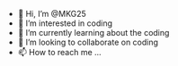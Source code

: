- 👋 Hi, I’m @MKG25
- 👀 I’m interested in coding
- 🌱 I’m currently learning about the coding 
- 💞️ I’m looking to collaborate on coding 
- 📫 How to reach me ...

<!---
MKG25/MKG25 is a ✨ special ✨ repository because its `README.md` (this file) appears on your GitHub profile.
You can click the Preview link to take a look at your changes.
--->

